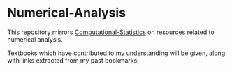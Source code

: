 # Numerical-Analysis

This repository mirrors [Computational-Statistics](https://github.com/jinghuazhao/Computational-Statistics) on resources related to numerical analysis.

Textbooks which have contributed to my understanding will be given, along with links extracted from my past bookmarks,
